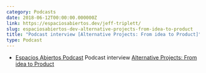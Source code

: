 ```yaml
---
category: Podcasts
date: 2018-06-12T00:00:00.000000Z
link: https://espaciosabiertos.dev/jeff-triplett/
slug: espaciosabiertos-dev-alternative-projects-from-idea-to-product
title: "Podcast interview [Alternative Projects: From idea to Product]"
type: Podcast
---
```


- [Espacios Abiertos Podcast](https://espaciosabiertos.dev/) Podcast interview [Alternative Projects: From idea to Product](https://espaciosabiertos.dev/jeff-triplett/)
